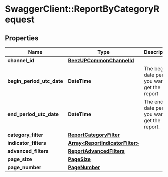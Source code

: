 # SwaggerClient::ReportByCategoryRequest

## Properties
Name | Type | Description | Notes
------------ | ------------- | ------------- | -------------
**channel_id** | [**BeezUPCommonChannelId**](BeezUPCommonChannelId.md) |  | [optional] 
**begin_period_utc_date** | **DateTime** | The begin date period you want to get the report | 
**end_period_utc_date** | **DateTime** | The end date period you want to get the report. | 
**category_filter** | [**ReportCategoryFilter**](ReportCategoryFilter.md) |  | [optional] 
**indicator_filters** | [**Array&lt;ReportIndicatorFilter&gt;**](ReportIndicatorFilter.md) |  | [optional] 
**advanced_filters** | [**ReportAdvancedFilters**](ReportAdvancedFilters.md) |  | 
**page_size** | [**PageSize**](PageSize.md) |  | [optional] 
**page_number** | [**PageNumber**](PageNumber.md) |  | [optional] 


